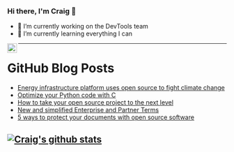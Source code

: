 ### Hi there, I'm Craig 👋

<!--
**CraigTeelFugro/CraigTeelFugro** is a ✨ _special_ ✨ repository because its `README.md` (this file) appears on your GitHub profile.

Here are some ideas to get you started:
-->

- 🔭 I’m currently working on the DevTools team
- 🌱 I’m currently learning everything I can

[<img align="left" alt="Craig Teel | LinkedIn" width="22px" src="https://cdn.jsdelivr.net/npm/simple-icons@v3/icons/linkedin.svg" />][linkedin]

---

# GitHub Blog Posts

<!-- BLOG-POST-LIST:START -->
- [Energy infrastructure platform uses open source to fight climate change](https://opensource.com/article/21/4/seapath-open-energy-infrastructure)
- [Optimize your Python code with C](https://opensource.com/article/21/4/cython)
- [How to take your open source project to the next level](https://opensource.com/article/21/4/open-source-saas)
- [New and simplified Enterprise and Partner Terms](https://github.blog/2021-04-20-new-simplified-enterprise-and-partner-terms/)
- [5 ways to protect your documents with open source software](https://opensource.com/article/21/4/secure-documents-open-source)
<!-- BLOG-POST-LIST:END -->

## [![Craig's github stats](https://github-readme-stats.vercel.app/api?username=craigteelfugro)](https://github.com/anuraghazra/github-readme-stats)


[linkedin]: https://linkedin.com/in/craig-teel-b8786771
